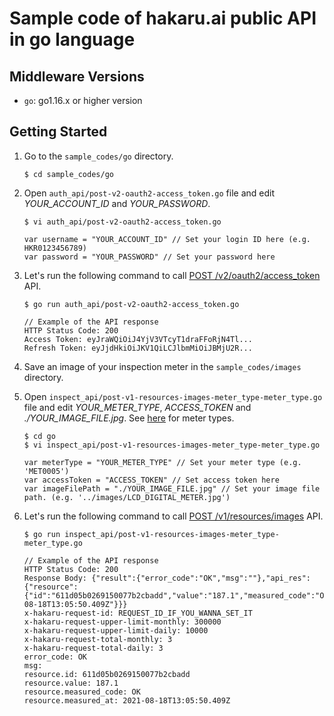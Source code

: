 # Sample code of hakaru.ai public API in go language


## Middleware Versions

+ `go`: go1.16.x or higher version


## Getting Started

1. Go to the `sample_codes/go` directory.

    ```
    $ cd sample_codes/go
    ```

2. Open `auth_api/post-v2-oauth2-access_token.go` file and edit *YOUR_ACCOUNT_ID* and *YOUR_PASSWORD*.

    ```
    $ vi auth_api/post-v2-oauth2-access_token.go
    
    var username = "YOUR_ACCOUNT_ID" // Set your login ID here (e.g. HKR0123456789)
    var password = "YOUR_PASSWORD" // Set your password here
    ```

3. Let's run the following command to call [POST /v2/oauth2/access_token](https://developer.hakaru.ai/#operation/post-v2-oauth2-access_token) API.

    ```
    $ go run auth_api/post-v2-oauth2-access_token.go

    // Example of the API response
    HTTP Status Code: 200
    Access Token: eyJraWQiOiJ4YjV3VTcyT1draFFoRjN4Tl...
    Refresh Token: eyJjdHkiOiJKV1QiLCJlbmMiOiJBMjU2R...
    ```

4. Save an image of your inspection meter in the `sample_codes/images` directory.

5. Open `inspect_api/post-v1-resources-images-meter_type-meter_type.go` file and edit *YOUR_METER_TYPE*, *ACCESS_TOKEN* and *./YOUR_IMAGE_FILE.jpg*. See [here](https://github.com/AkimiNomiya/hakaru_ai_apidoc#メータータイプ) for meter types.

    ```
    $ cd go
    $ vi inspect_api/post-v1-resources-images-meter_type-meter_type.go
    
    var meterType = "YOUR_METER_TYPE" // Set your meter type (e.g. 'MET0005')
    var accessToken = "ACCESS_TOKEN" // Set access token here
    var imageFilePath = "./YOUR_IMAGE_FILE.jpg" // Set your image file path. (e.g. '../images/LCD_DIGITAL_METER.jpg')
    ```

6. Let's run the following command to call [POST /v1/resources/images](https://developer.hakaru.ai/#operation/post-v1-resources-images-meter_type-meter_type) API.

    ```
    $ go run inspect_api/post-v1-resources-images-meter_type-meter_type.go

    // Example of the API response
    HTTP Status Code: 200
    Response Body: {"result":{"error_code":"OK","msg":""},"api_res":{"resource":{"id":"611d05b0269150077b2cbadd","value":"187.1","measured_code":"OK","measured_at":"2021-08-18T13:05:50.409Z"}}}
    x-hakaru-request-id: REQUEST_ID_IF_YOU_WANNA_SET_IT
    x-hakaru-request-upper-limit-monthly: 300000
    x-hakaru-request-upper-limit-daily: 10000
    x-hakaru-request-total-monthly: 3
    x-hakaru-request-total-daily: 3
    error_code: OK
    msg: 
    resource.id: 611d05b0269150077b2cbadd
    resource.value: 187.1
    resource.measured_code: OK
    resource.measured_at: 2021-08-18T13:05:50.409Z
    ```
